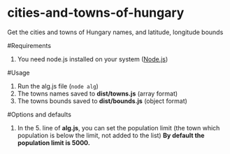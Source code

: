 # cities-and-towns-of-hungary
Get the cities and towns of Hungary names, and latitude, longitude bounds

#Requirements
1. You need node.js installed on your system ([Node.js](https://nodejs.org))

#Usage
1. Run the alg.js file (`node alg`)
2. The towns names saved to **dist/towns.js** (array format)
3. The towns bounds saved to **dist/bounds.js** (object format)

#Options and defaults
1. In the 5. line of **alg.js**, you can set the population limit (the town which population is below the limit, not added to the list)
**By default the population limit is 5000.**
